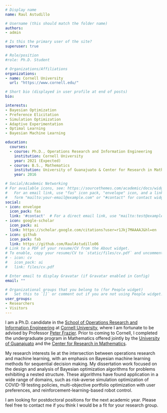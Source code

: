```yaml
---
# Display name
name: Raul Astudillo

# Username (this should match the folder name)
authors:
- admin

# Is this the primary user of the site?
superuser: true

# Role/position
#role: Ph.D. Student

# Organizations/Affiliations
organizations:
- name: Cornell University
  url: "https://www.cornell.edu/"

# Short bio (displayed in user profile at end of posts)
bio:

interests:
- Bayesian Optimization
- Preference Elicitation
- Simulation Optimization
- Adaptive Experimentation
- Optimal Learning
- Bayesian Machine Learning 

education:
  courses:
  - course: Ph.D., Operations Research and Information Engineering
    institution: Cornell University
    year: 2021 (Expected)
  - course: B.S., Mathematics
    institution: University of Guanajuato & Center for Research in Mathematics (Mexico)
    year: 2016

# Social/Academic Networking
# For available icons, see: https://sourcethemes.com/academic/docs/widgets/#icons
#   For an email link, use "fas" icon pack, "envelope" icon, and a link in the
#   form "mailto:your-email@example.com" or "#contact" for contact widget.
social:
- icon: envelope
  icon_pack: fas
  link: '#contact'  # For a direct email link, use "mailto:test@example.org".
- icon: google-scholar
  icon_pack: ai
  link: https://scholar.google.com/citations?user=r1Jkj7MAAAAJ&hl=en
- icon: github
  icon_pack: fab
  link: https://github.com/RaulAstudillo06
# Link to a PDF of your resume/CV from the About widget.
# To enable, copy your resume/CV to `static/files/cv.pdf` and uncomment the lines below.  
# - icon: cv
#   icon_pack: ai
#   link: files/cv.pdf

# Enter email to display Gravatar (if Gravatar enabled in Config)
email: ""

# Organizational groups that you belong to (for People widget)
#   Set this to `[]` or comment out if you are not using People widget.  
user_groups:
- Researchers
- Visitors
---
```


I am a Ph.D. candidate in the [School of Operations Research and Information Engineering](https://www.orie.cornell.edu/orie) at [Cornell University](https://www.cornell.edu/), where I am fortunate to be advised by Professor [Peter Frazier](https://people.orie.cornell.edu/pfrazier/). Prior to coming to Cornell, I completed the undergraduate program in Mathematics offered jointly by the [University of Guanajuato](http://www.ugto.mx/en/) and the [Center for Research in Mathematics](https://www.cimat.mx/en).

My research interests lie at the intersection between operations research and machine learning, with an emphasis on Bayesian machine learning methods for sequential decision making. My dissertation work focused on the design and analysis of Bayesian optimization algorithms for problems exhibiting a nested structure. These algorithms have found application in a wide range of domains, such as risk-averse simulation optimization of COVID-19 testing policies, multi-objective portfolio optimization with user preferences, and reinforcement-learning-based robot control. 

I am looking for postdoctoral positions for the next academic year. Please feel free to contact me if you think I would be a fit for your research group.
